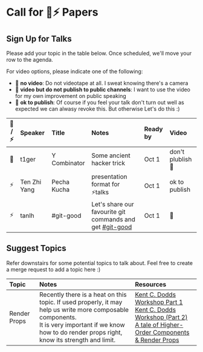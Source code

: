 # Call for ️🌚⚡️ Papers

## Sign Up for Talks

Please add your topic in the table below. Once scheduled, we'll move your row to the agenda.

For video options, please indicate one of the following:

- :see_no_evil: **no video**: Do not videotape at all. I sweat knowing there's a camera
- 🐒 **video but do not publish to public channels**: I want to use the video for my own improvement on public speaking
- 🦍 **ok to publish**: Of course if you feel your talk don't turn out well as expected we can alwasy revoke this. But otherwise Let's do this :)

| 🌚 / ⚡️ | Speaker      | Title        | Notes                                                                                                              | Ready by | Video                        |
| :------: | :----------- | :----------- | :----------------------------------------------------------------------------------------------------------------- | :------- | :--------------------------- |
|    🌚    | t1ger        | Y Combinator | Some ancient hacker trick                                                                                          | Oct 1    | don't plublish :see_no_evil: |
|   ⚡️    | Ten Zhi Yang | Pecha Kucha  | presentation format for ⚡️talks                                                                                   | Oct 1    | ok to publish                |
|   ⚡️    | tanlh        | #git-good    | Let's share our favourite git commands and get [#git-good](https://mattermost.garenanow.com/sea/channels/git-good) | Oct 1    | 🦍                           |

## Suggest Topics

Refer downstairs for some potential topics to talk about. Feel free to create a merge request to add a topic here :)

| Topic        | Notes                                                                                                                                                                                                        | Resources                                                                                                                                                                                                                                                                                                                      |
| :----------- | :----------------------------------------------------------------------------------------------------------------------------------------------------------------------------------------------------------- | :----------------------------------------------------------------------------------------------------------------------------------------------------------------------------------------------------------------------------------------------------------------------------------------------------------------------------- |
| Render Props | Recently there is a heat on this topic. If used properly, it may help us write more composable components. <br /> It is very important if we know how to do render props right, know its strength and limit. | [Kent C. Dodds Workshop Part 1](https://www.youtube.com/watch?v=SuzutbwjUp8&t=1514s) <br /> [Kent C. Dodds Workshop (Part 2)](https://www.youtube.com/watch?v=ubXtOROjILU) <br /> [A tale of Higher-Order Components & Render Props](https://medium.com/ingenious/a-tale-of-higher-order-components-render-props-a1ba47e8cfeb) |
